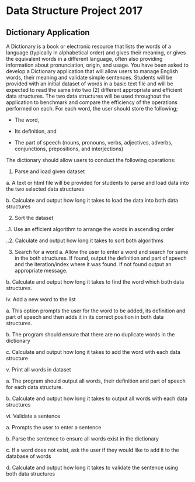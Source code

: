 # Data Structure Project 2017
## Dictionary Application
A Dictionary is a book or electronic resource that lists the words of a language (typically in alphabetical order) and gives their meaning, or gives the equivalent words in a different language, often also providing information about pronunciation, origin, and usage. You have been asked to develop a Dictionary application that will allow users to manage English words, their meaning and validate simple sentences. Students will be provided with an initial dataset of words in a basic text file and will be expected to read the same into two (2) different appropriate and efficient data structures. The two data structures will be used throughout the application to benchmark and compare the efficiency of the operations performed on each. For each word, the user should store the following;

* The word,

* Its definition, and

* The part of speech (nouns, pronouns, verbs, adjectives, adverbs, conjunctions, prepositions, and interjections)

The dictionary should allow users to conduct the following operations:

1. Parse and load given dataset

  a. A text or html file will be provided for students to parse and load data into the two selected data structures
  
  b. Calculate and output how long it takes to load the data into both data structures
  
2. Sort the dataset

  ..1. Use an efficient algorithm to arrange the words in ascending order
  
  ..2. Calculate and output how long it takes to sort both algorithms
  
3. Search for a word
  a. Allow the user to enter a word and search for same in the both structures. If found, output the definition and part of speech and       the iteration/index where it was found. If not found output an appropriate message.
  
  b. Calculate and output how long it takes to find the word which both data structures.
  
iv. Add a new word to the list

  a. This option prompts the user for the word to be added, its definition and part of speech and then adds it in its correct position        in both data structures.
  
  b. The program should ensure that there are no duplicate words in the dictionary
  
  c. Calculate and output how long it takes to add the word with each data structure
  
v. Print all words in dataset

  a. The program should output all words, their definition and part of speech for each data structure.
  
  b. Calculate and output how long it takes to output all words with each data structures
  
vi. Validate a sentence

  a. Prompts the user to enter a sentence
  
  b. Parse the sentence to ensure all words exist in the dictionary
  
  c. If a word does not exist, ask the user if they would like to add it to the database of words
  
  d. Calculate and output how long it takes to validate the sentence using both data structures
